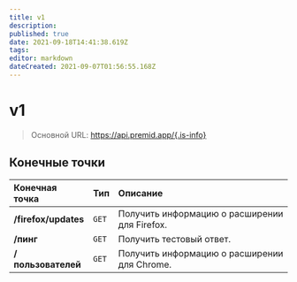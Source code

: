 ```yaml
---
title: v1
description: 
published: true
date: 2021-09-18T14:41:38.619Z
tags: 
editor: markdown
dateCreated: 2021-09-07T01:56:55.168Z
---
```


# v1

> Основной URL: https://api.premid.app/{.is-info}


## Конечные точки

<table>
  <thead>
    <tr>
      <th style="text-align:left">Конечная точка</th>
      <th style="text-align:left">Тип</th>
      <th style="text-align:left">Описание</th>
    </tr>
  </thead>
  <tbody>
    <tr>
      <td style="text-align:left"><b>/firefox/updates</b>
      </td>
      <td style="text-align:left"><code>GET</code></td>
      <td style="text-align:left">Получить информацию о расширении для Firefox.</td>
    </tr>
    <tr>
      <td style="text-align:left"><b>/пинг</b>
      </td>
      <td style="text-align:left"><code>GET</code></td>
      <td style="text-align:left">Получить тестовый ответ.</td>
    </tr>
    <tr>
      <td style="text-align:left"><b>/пользователей</b>
      </td>
      <td style="text-align:left"><code>GET</code></td>
      <td style="text-align:left">Получить информацию о расширении для Chrome.</td>
    </tr>
  </tbody>
</table>

